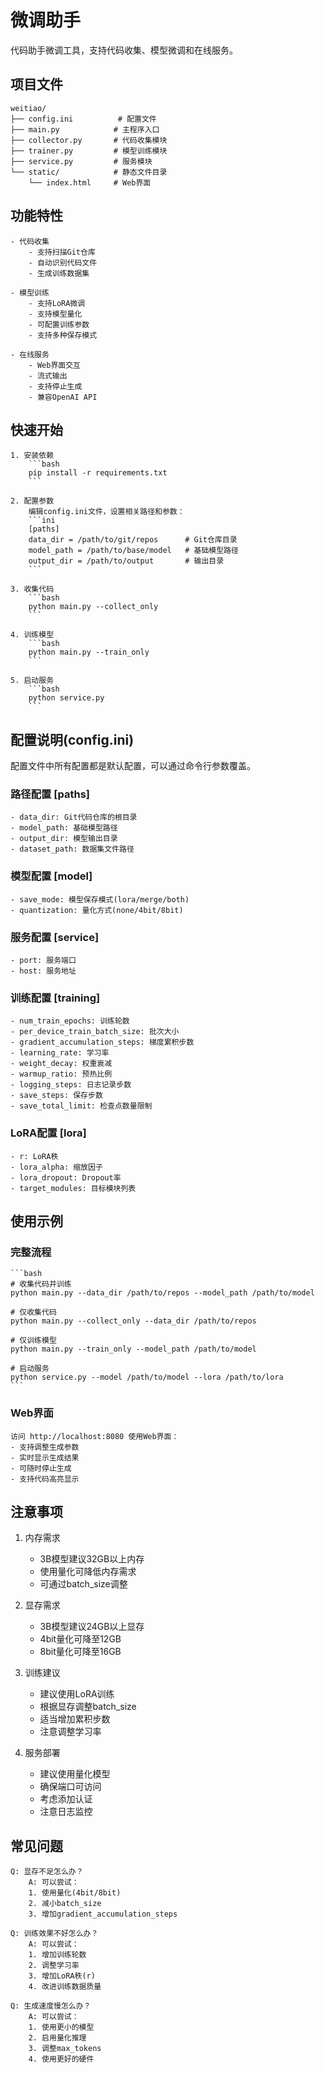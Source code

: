 # 微调助手

代码助手微调工具，支持代码收集、模型微调和在线服务。

## 项目文件

	weitiao/
	├── config.ini          # 配置文件
	├── main.py            # 主程序入口
	├── collector.py       # 代码收集模块
	├── trainer.py         # 模型训练模块
	├── service.py         # 服务模块
	└── static/            # 静态文件目录
		└── index.html     # Web界面

## 功能特性

	- 代码收集
		- 支持扫描Git仓库
		- 自动识别代码文件
		- 生成训练数据集

	- 模型训练
		- 支持LoRA微调
		- 支持模型量化
		- 可配置训练参数
		- 支持多种保存模式

	- 在线服务
		- Web界面交互
		- 流式输出
		- 支持停止生成
		- 兼容OpenAI API

## 快速开始

	1. 安装依赖
		```bash
		pip install -r requirements.txt
		```

	2. 配置参数
		编辑config.ini文件，设置相关路径和参数：
		```ini
		[paths]
		data_dir = /path/to/git/repos      # Git仓库目录
		model_path = /path/to/base/model   # 基础模型路径
		output_dir = /path/to/output       # 输出目录
		```

	3. 收集代码
		```bash
		python main.py --collect_only
		```

	4. 训练模型
		```bash
		python main.py --train_only
		```

	5. 启动服务
		```bash
		python service.py
		```

## 配置说明(config.ini)
配置文件中所有配置都是默认配置，可以通过命令行参数覆盖。

### 路径配置 [paths]
	- data_dir: Git代码仓库的根目录
	- model_path: 基础模型路径
	- output_dir: 模型输出目录
	- dataset_path: 数据集文件路径

### 模型配置 [model]
	- save_mode: 模型保存模式(lora/merge/both)
	- quantization: 量化方式(none/4bit/8bit)

### 服务配置 [service]
	- port: 服务端口
	- host: 服务地址

### 训练配置 [training]
	- num_train_epochs: 训练轮数
	- per_device_train_batch_size: 批次大小
	- gradient_accumulation_steps: 梯度累积步数
	- learning_rate: 学习率
	- weight_decay: 权重衰减
	- warmup_ratio: 预热比例
	- logging_steps: 日志记录步数
	- save_steps: 保存步数
	- save_total_limit: 检查点数量限制

### LoRA配置 [lora]
	- r: LoRA秩
	- lora_alpha: 缩放因子
	- lora_dropout: Dropout率
	- target_modules: 目标模块列表

## 使用示例

### 完整流程
	```bash
	# 收集代码并训练
	python main.py --data_dir /path/to/repos --model_path /path/to/model

	# 仅收集代码
	python main.py --collect_only --data_dir /path/to/repos

	# 仅训练模型
	python main.py --train_only --model_path /path/to/model

	# 启动服务
	python service.py --model /path/to/model --lora /path/to/lora
	```

### Web界面
	访问 http://localhost:8080 使用Web界面：
	- 支持调整生成参数
	- 实时显示生成结果
	- 可随时停止生成
	- 支持代码高亮显示

## 注意事项

1. 内存需求
	- 3B模型建议32GB以上内存
	- 使用量化可降低内存需求
	- 可通过batch_size调整

2. 显存需求
	- 3B模型建议24GB以上显存
	- 4bit量化可降至12GB
	- 8bit量化可降至16GB

3. 训练建议
	- 建议使用LoRA训练
	- 根据显存调整batch_size
	- 适当增加累积步数
	- 注意调整学习率

4. 服务部署
	- 建议使用量化模型
	- 确保端口可访问
	- 考虑添加认证
	- 注意日志监控

## 常见问题

	Q: 显存不足怎么办？
		A: 可以尝试：
		1. 使用量化(4bit/8bit)
		2. 减小batch_size
		3. 增加gradient_accumulation_steps

	Q: 训练效果不好怎么办？
		A: 可以尝试：
		1. 增加训练轮数
		2. 调整学习率
		3. 增加LoRA秩(r)
		4. 改进训练数据质量

	Q: 生成速度慢怎么办？
		A: 可以尝试：
		1. 使用更小的模型
		2. 启用量化推理
		3. 调整max_tokens
		4. 使用更好的硬件
